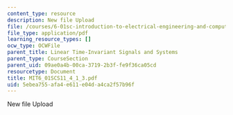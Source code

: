 ```yaml
---
content_type: resource
description: New file Upload
file: /courses/6-01sc-introduction-to-electrical-engineering-and-computer-science-i-spring-2011/5ebea755afa4e611e04da4ca2f57b96f_MIT6_01SCS11_4_1_3.pdf
file_type: application/pdf
learning_resource_types: []
ocw_type: OCWFile
parent_title: Linear Time-Invariant Signals and Systems
parent_type: CourseSection
parent_uid: 09ae0a4b-00ca-3719-2b3f-fe9f36ca05cd
resourcetype: Document
title: MIT6_01SCS11_4_1_3.pdf
uid: 5ebea755-afa4-e611-e04d-a4ca2f57b96f
---
```

New file Upload

